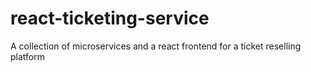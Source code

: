 # react-ticketing-service
A collection of microservices and a react frontend for a ticket reselling platform
